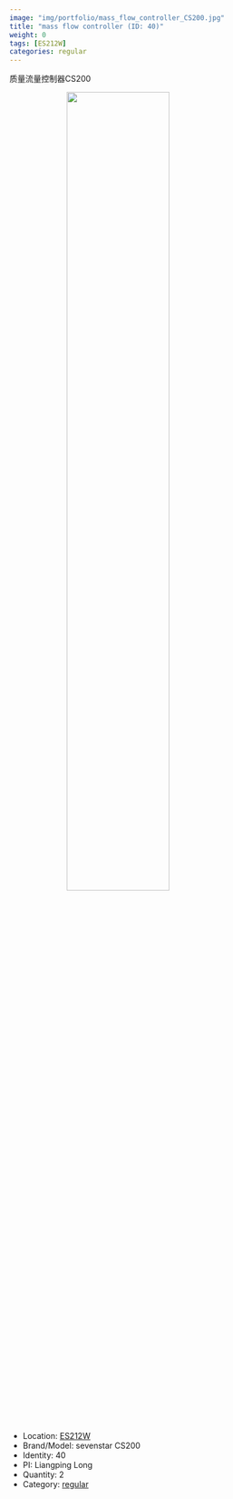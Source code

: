 ```yaml
---
image: "img/portfolio/mass_flow_controller_CS200.jpg"
title: "mass flow controller (ID: 40)"
weight: 0
tags: [ES212W]
categories: regular
---
```


质量流量控制器CS200

<!--more-->

<img src="../../img/portfolio/mass_flow_controller_CS200.jpg" width="60%" style="display: block; margin: auto;">

- Location: [ES212W](../../tags/es212w)
- Brand/Model: sevenstar CS200
- Identity: 40
- PI: Liangping Long
- Quantity: 2
- Category: [regular](../../categories/regular)






